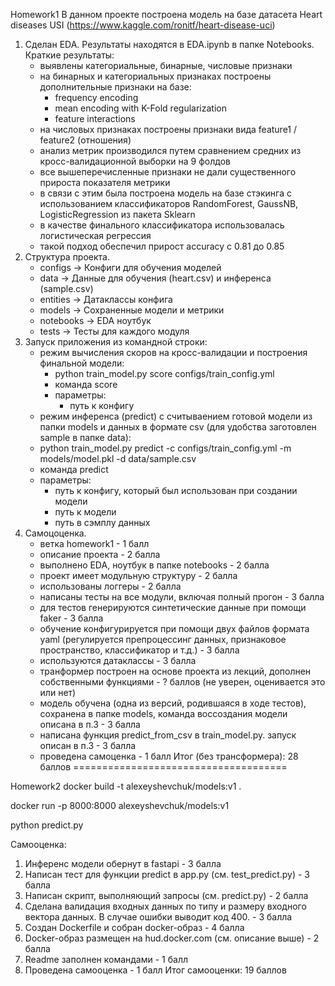 Homework1
В данном проекте построена модель на базе датасета Heart diseases USI (https://www.kaggle.com/ronitf/heart-disease-uci)
1. Сделан EDA. Результаты находятся в EDA.ipynb в папке Notebooks.
   Краткие результаты:
   - выявлены категориальные, бинарные, числовые признаки
   - на бинарных и категориальных признаках построены дополнительные признаки на базе:
      - frequency encoding
      - mean encoding with K-Fold regularization
      - feature interactions
   - на числовых признаках построены признаки вида feature1 / feature2 (отношения)
   - анализ метрик производился путем сравнением средних из кросс-валидационной выборки на 9 фолдов
   - все вышеперечисленные признаки не дали существенного прироста показателя метрики
   - в связи с этим была построена модель на базе стэкинга с использованием классификаторов RandomForest, GaussNB, LogisticRegression из пакета Sklearn
   - в качестве финального классификатора использовалась логистическая регрессия
   - такой подход обеспечил прирост accuracy с 0.81 до 0.85
2. Структура проекта.
   - configs -> Конфиги для обучения моделей
   - data -> Данные для обучения (heart.csv) и инференса (sample.csv)
   - entities -> Датаклассы конфига
   - models -> Сохраненные модели и метрики
   - notebooks -> EDA ноутбук 
   - tests -> Тесты для каждого модуля
3. Запуск приложения из командной строки: 
   - режим вычисления скоров на кросс-валидации и построения финальной модели:
     - python train_model.py score configs/train_config.yml
     - команда score
     - параметры:
       - путь к конфигу
   - режим инференса (predict) с считываением готовой модели из папки models и данных в формате csv (для удобства заготовлен sample в папке data):
   - python train_model.py predict -c configs/train_config.yml -m models/model.pkl -d data/sample.csv
   - команда predict
   - параметры: 
     - путь к конфигу, который был использован при создании модели
     - путь к модели
     - путь в сэмплу данных
4. Самоцоценка.
   - ветка homework1 - 1 балл
   - описание проекта - 2 балла
   - выполнено EDA, ноутбук в папке notebooks - 2 балла
   - проект имеет модульную структуру - 2 балла
   - использованы логгеры - 2 балла
   - написаны тесты на все модули, включая полный прогон - 3 балла
   - для тестов генерируются синтетические данные при помощи faker - 3 балла
   - обучение конфигурируется при помощи двух файлов формата yaml (регулируется препроцессинг данных, признаковое пространство, классификатор и т.д.) - 3 балла
   - используются датаклассы - 3 балла
   - транформер построен на основе проекта из лекций, дополнен собственными функциями - ? баллов (не уверен, оценивается это или нет)
   - модель обучена (одна из версий, родившаяся в ходе тестов), сохранена в папке models, команда воссоздания модели описана в п.3 - 3 балла
   - написана функция predict_from_csv в train_model.py. запуск описан в п.3 - 3 балла
   - проведена самоценка - 1 балл
   Итог (без трансформера): 28 баллов
=====================================

Homework2
docker build -t alexeyshevchuk/models:v1 .

docker run -p 8000:8000 alexeyshevchuk/models:v1

python predict.py 

Самооценка:
1. Инференс модели обернут в fastapi - 3 балла
2. Написан тест для функции predict в app.py (см. test_predict.py) - 3 балла
3. Написан скрипт, выполняющий запросы (см. predict.py) - 2 балла
4. Сделана валидация входных данных по типу и размеру входного вектора данных. В случае ошибки выводит код 400. - 3 балла
5. Создан Dockerfile и собран docker-образ - 4 балла
6. Docker-образ размещен на hud.docker.com (см. описание выше) - 2 балла
7. Readme заполнен командами - 1 балл
8. Проведена самооценка - 1 балл
Итог самооценки: 19 баллов
